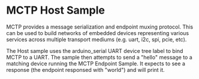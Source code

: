 # MCTP Host Sample

MCTP provides a message serialization and endpoint muxing protocol. This can
be used to build networks of embedded devices representing various services
across multiple transport mediums (e.g. uart, i2c, spi, pcie, etc).

The Host sample uses the arduino_serial UART device tree label to bind
MCTP to a UART. The sample then attempts to send a "hello" message to a
matching device running the MCTP Endpoint Sample. It expects to see a
response (the endpoint responsed with "world") and will print it.
